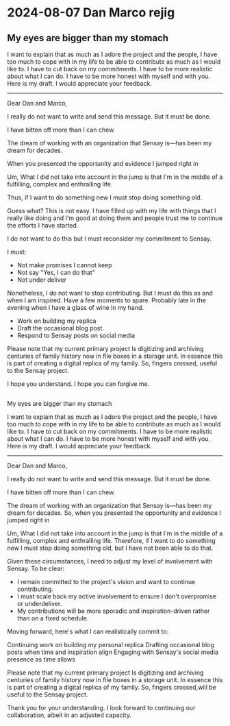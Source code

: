 # 2024-08-07 Dan Marco rejig

## My eyes are bigger than my stomach

I want to explain that as much as I adore the project and the people, I have too much to cope with in my life to be able to contribute as much as I would like to. I have to cut back on my commitments. I have to be more realistic about what I can do. I have to be more honest with myself and with you. Here is my draft. I would appreciate your feedback.

***

Dear Dan and Marco,

I really do not want to write and send this message. But it must be done.

I have bitten off more than I can chew.

The dream of working with an organization that Sensay is—has been my dream for decades.

When you presented the opportunity and evidence I jumped right in

Um, What I did not take into account in the jump is that I'm in the middle of a fulfilling, complex and enthralling life.

Thus, if I want to do something new I must stop doing something old.

Guess what? This is not easy. I have filled up with my life with things that I really like doing and I'm good at doing them and people trust me to continue the efforts I have started.

I do not want to do this but I must reconsider my commitment to Sensay.

I must:

* Not make promises I cannot keep
* Not say "Yes, I can do that"
* Not under deliver

Nonetheless, I do not want to stop contributing. But I must do this as and when I am inspired. Have a few moments to spare. Probably late in the evening when I have a glass of wine in my hand.

* Work on building my replica
* Draft the occasional blog post.
* Respond to Sensay posts on social media

Please note that my current primary project Is digitizing and archiving centuries of family history now in file boxes in a storage unit. In essence this is part of creating a digital replica of my family. So, fingers crossed, useful to the Sensay project.

I hope you understand. I hope you can forgive me.


##

My eyes are bigger than my stomach

I want to explain that as much as I adore the project and the people, I have too much to cope with in my life to be able to contribute as much as I would like to. I have to cut back on my commitments. I have to be more realistic about what I can do. I have to be more honest with myself and with you. Here is my draft. I would appreciate your feedback.

***

Dear Dan and Marco,

I really do not want to write and send this message. But it must be done.

I have bitten off more than I can chew.

The dream of working with an organization that Sensay is—has been my dream for decades. So, when you presented the opportunity and evidence I jumped right in

Um, What I did not take into account in the jump is that I'm in the middle of a fulfilling, complex and enthralling life. Therefore, if I want to do something new I must stop doing something old, but I have not been able to do that.

Given these circumstances, I need to adjust my level of involvement with Sensay. To be clear:

* I remain committed to the project's vision and want to continue contributing.
* I must scale back my active involvement to ensure I don't overpromise or underdeliver.
* My contributions will be more sporadic and inspiration-driven rather than on a fixed schedule.

Moving forward, here's what I can realistically commit to:

Continuing work on building my personal replica
Drafting occasional blog posts when time and inspiration align
Engaging with Sensay's social media presence as time allows

Please note that my current primary project Is digitizing and archiving centuries of family history now in file boxes in a storage unit. In essence this is part of creating a digital replica of my family. So, fingers crossed,will be useful to the Sensay project.

Thank you for your understanding. I look forward to continuing our collaboration, albeit in an adjusted capacity.
